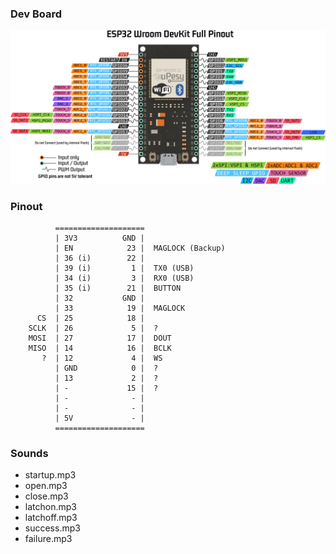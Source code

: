 ### Dev Board

![image](esp32.png)

### Pinout

              ====================
              | 3V3          GND |
              | EN            23 |  MAGLOCK (Backup)
              | 36 (i)        22 |
              | 39 (i)         1 |  TX0 (USB)
              | 34 (i)         3 |  RX0 (USB)
              | 35 (i)        21 |  BUTTON
              | 32           GND |
              | 33            19 |  MAGLOCK
          CS  | 25            18 |
        SCLK  | 26             5 |  ?
        MOSI  | 27            17 |  DOUT
        MISO  | 14            16 |  BCLK
           ?  | 12             4 |  WS
              | GND            0 |  ?
              | 13             2 |  ?
              | -             15 |  ?
              | -              - |
              | -              - |
              | 5V             - |
              ====================

### Sounds

- startup.mp3
- open.mp3
- close.mp3
- latchon.mp3
- latchoff.mp3
- success.mp3
- failure.mp3
